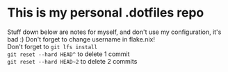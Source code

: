 # This is my personal .dotfiles repo  
Stuff down below are notes for myself, and don't use my configuration, it's bad :)
Don't forget to change username in flake.nix!  
Don't forget to `git lfs install`  
`git reset --hard HEAD^` to delete 1 commit  
`git reset --hard HEAD~2` to delete 2 commits  
